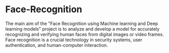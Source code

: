 # Face-Recognition
The main aim of the "Face Recognition using Machine learning and Deep learning models" project is to analyze and develop a model for accurately recognizing and verifying human faces from digital images or video frames. Face recognition is a crucial technology in security systems, user authentication, and human-computer interaction.
